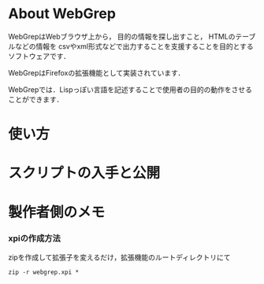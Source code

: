 
# About WebGrep

WebGrepはWebブラウザ上から，
目的の情報を探し出すこと，
HTMLのテーブルなどの情報を
csvやxml形式などで出力することを支援することを目的とするソフトウェアです．

WebGrepはFirefoxの拡張機能として実装されています．

WebGrepでは．Lispっぽい言語を記述することで使用者の目的の動作をさせることができます．

# 使い方

# スクリプトの入手と公開


# 製作者側のメモ

### xpiの作成方法

zipを作成して拡張子を変えるだけ，拡張機能のルートディレクトリにて

	zip -r webgrep.xpi *
